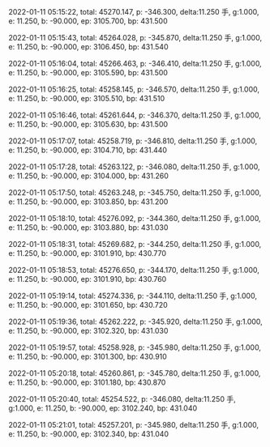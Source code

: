 2022-01-11 05:15:22, total: 45270.147, p: -346.300, delta:11.250 手, g:1.000, e: 11.250, b: -90.000, ep: 3105.700, bp: 431.500

2022-01-11 05:15:43, total: 45264.028, p: -345.870, delta:11.250 手, g:1.000, e: 11.250, b: -90.000, ep: 3106.450, bp: 431.540

2022-01-11 05:16:04, total: 45266.463, p: -346.410, delta:11.250 手, g:1.000, e: 11.250, b: -90.000, ep: 3105.590, bp: 431.500

2022-01-11 05:16:25, total: 45258.145, p: -346.570, delta:11.250 手, g:1.000, e: 11.250, b: -90.000, ep: 3105.510, bp: 431.510

2022-01-11 05:16:46, total: 45261.644, p: -346.370, delta:11.250 手, g:1.000, e: 11.250, b: -90.000, ep: 3105.630, bp: 431.500

2022-01-11 05:17:07, total: 45258.719, p: -346.810, delta:11.250 手, g:1.000, e: 11.250, b: -90.000, ep: 3104.710, bp: 431.440

2022-01-11 05:17:28, total: 45263.122, p: -346.080, delta:11.250 手, g:1.000, e: 11.250, b: -90.000, ep: 3104.000, bp: 431.260

2022-01-11 05:17:50, total: 45263.248, p: -345.750, delta:11.250 手, g:1.000, e: 11.250, b: -90.000, ep: 3103.850, bp: 431.200

2022-01-11 05:18:10, total: 45276.092, p: -344.360, delta:11.250 手, g:1.000, e: 11.250, b: -90.000, ep: 3103.880, bp: 431.030

2022-01-11 05:18:31, total: 45269.682, p: -344.250, delta:11.250 手, g:1.000, e: 11.250, b: -90.000, ep: 3101.910, bp: 430.770

2022-01-11 05:18:53, total: 45276.650, p: -344.170, delta:11.250 手, g:1.000, e: 11.250, b: -90.000, ep: 3101.910, bp: 430.760

2022-01-11 05:19:14, total: 45274.336, p: -344.110, delta:11.250 手, g:1.000, e: 11.250, b: -90.000, ep: 3101.650, bp: 430.720

2022-01-11 05:19:36, total: 45262.222, p: -345.920, delta:11.250 手, g:1.000, e: 11.250, b: -90.000, ep: 3102.320, bp: 431.030

2022-01-11 05:19:57, total: 45258.928, p: -345.980, delta:11.250 手, g:1.000, e: 11.250, b: -90.000, ep: 3101.300, bp: 430.910

2022-01-11 05:20:18, total: 45260.861, p: -345.780, delta:11.250 手, g:1.000, e: 11.250, b: -90.000, ep: 3101.180, bp: 430.870

2022-01-11 05:20:40, total: 45254.522, p: -346.080, delta:11.250 手, g:1.000, e: 11.250, b: -90.000, ep: 3102.240, bp: 431.040

2022-01-11 05:21:01, total: 45257.201, p: -345.980, delta:11.250 手, g:1.000, e: 11.250, b: -90.000, ep: 3102.340, bp: 431.040
